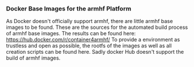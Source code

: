 ### Docker Base Images for the armhf Platform

As Docker doesn't officially support armhf, there are little armhf base images to be found.
These are the sources for the automated build process of armhf base images. The results can be found here: https://hub.docker.com/r/container4armhf/
To provide a environment as trustless and open as possible, the rootfs of the images as well as all creation scripts can be found here. Sadly docker Hub doesn't support the build of armhf images.
